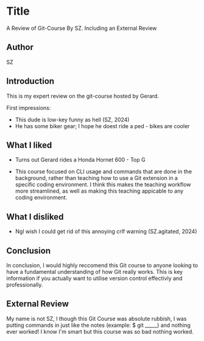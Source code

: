 # Title
A Review of Git-Course By SZ. Including an External Review


## Author
SZ


## Introduction
This is my expert review on the git-course hosted by Gerard.

First impressions: 

- This dude is low-key funny as hell (SZ, 2024)
- He has some biker gear; I hope he doest ride a ped - bikes are cooler


## What I liked

- Turns out Gerard rides a Honda Hornet 600 - Top G

- This course focused on CLI usage and commands that are done in the background, rather than teaching how to use a Git extension in a specific coding environment. I think this makes the teaching workflow more streamlined, as well as making this teaching appicable to any coding environment.


## What I disliked

- Ngl wish I could get rid of this annoying crlf warning (SZ.agitated, 2024)


## Conclusion

In conclusion, I would highly reccomend this Git course to anyone looking to have a fundamental understanding of how Git really works. This is key information if you actually want to utilise version control effectivly and professionally.


## External Review

My name is not SZ, I though this Git Course was absolute rubbish, I was putting commands in just like the notes (example: $ git _____) and nothing ever worked! I know I'm smart but this course was so bad nothing worked.